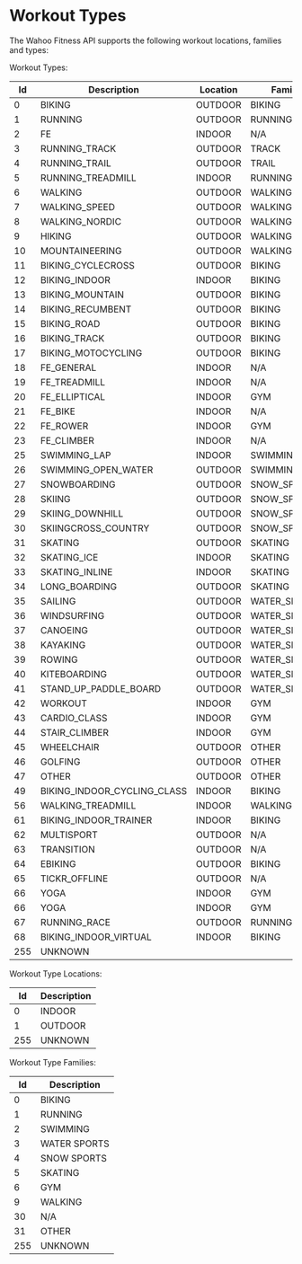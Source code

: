 # Workout Types

The Wahoo Fitness API supports the following workout locations, families and types:

Workout Types:

Id         | Description                  |  Location            |  Family              | 
---------- | ---------------------------- |  ------------------- | -------------------- | 
0	         |	BIKING                      |    OUTDOOR           |  BIKING              | 
1	         |	RUNNING                     |    OUTDOOR           |  RUNNING             | 
2	         |	FE                          |    INDOOR            |  N/A                 | 
3	         |	RUNNING_TRACK               |    OUTDOOR           |  TRACK               | 
4	         |	RUNNING_TRAIL               |    OUTDOOR           |  TRAIL               | 
5	         |	RUNNING_TREADMILL           |    INDOOR            |  RUNNING             | 
6	         |	WALKING                     |    OUTDOOR           |  WALKING             | 
7	         |	WALKING_SPEED               |    OUTDOOR           |  WALKING             | 
8	         |	WALKING_NORDIC              |    OUTDOOR           |  WALKING             | 
9	         |	HIKING                      |    OUTDOOR           |  WALKING             | 
10	       |	MOUNTAINEERING              |    OUTDOOR           |  WALKING             | 
11	       |	BIKING_CYCLECROSS           |    OUTDOOR           |  BIKING              | 
12	       |	BIKING_INDOOR               |    INDOOR            |  BIKING              | 
13	       |	BIKING_MOUNTAIN             |    OUTDOOR           |  BIKING              | 
14	       |	BIKING_RECUMBENT            |    OUTDOOR           |  BIKING              | 
15	       |	BIKING_ROAD                 |    OUTDOOR           |  BIKING              | 
16	       |	BIKING_TRACK                |    OUTDOOR           |  BIKING              | 
17	       |	BIKING_MOTOCYCLING          |    OUTDOOR           |  BIKING              | 
18	       |	FE_GENERAL                  |    INDOOR            |  N/A                 | 
19	       |	FE_TREADMILL                |    INDOOR            |  N/A                 | 
20	       |	FE_ELLIPTICAL               |    INDOOR            |  GYM                 | 
21	       |	FE_BIKE                     |    INDOOR            |  N/A                 | 
22	       |	FE_ROWER                    |    INDOOR            |  GYM                 | 
23	       |	FE_CLIMBER                  |    INDOOR            |  N/A                 | 
25	       |	SWIMMING_LAP                |    INDOOR            |  SWIMMING            | 
26	       |	SWIMMING_OPEN_WATER         |    OUTDOOR           |  SWIMMING            | 
27	       |	SNOWBOARDING                |    OUTDOOR           |  SNOW_SPORT          | 
28	       |	SKIING                      |    OUTDOOR           |  SNOW_SPORT          | 
29	       |	SKIING_DOWNHILL             |    OUTDOOR           |  SNOW_SPORT          | 
30	       |	SKIINGCROSS_COUNTRY         |    OUTDOOR           |  SNOW_SPORT          | 
31	       |	SKATING                     |    OUTDOOR           |  SKATING             | 
32	       |	SKATING_ICE                 |    INDOOR            |  SKATING             | 
33	       |	SKATING_INLINE              |    INDOOR            |  SKATING             | 
34	       |	LONG_BOARDING               |    OUTDOOR           |  SKATING             | 
35	       |	SAILING                     |    OUTDOOR           |  WATER_SPORTS        | 
36	       |	WINDSURFING                 |    OUTDOOR           |  WATER_SPORTS        | 
37	       |	CANOEING                    |    OUTDOOR           |  WATER_SPORTS        | 
38	       |	KAYAKING                    |    OUTDOOR           |  WATER_SPORTS        | 
39	       |	ROWING                      |    OUTDOOR           |  WATER_SPORTS        | 
40	       |	KITEBOARDING                |    OUTDOOR           |  WATER_SPORTS        | 
41	       |	STAND_UP_PADDLE_BOARD       |    OUTDOOR           |  WATER_SPORTS        | 
42	       |	WORKOUT                     |    INDOOR            |  GYM                 | 
43	       |	CARDIO_CLASS                |    INDOOR            |  GYM                 | 
44	       |	STAIR_CLIMBER               |    INDOOR            |  GYM                 | 
45	       |	WHEELCHAIR                  |    OUTDOOR           |  OTHER               | 
46	       |	GOLFING                     |    OUTDOOR           |  OTHER               | 
47	       |	OTHER                       |    OUTDOOR           |  OTHER               | 
49         | 	BIKING_INDOOR_CYCLING_CLASS |    INDOOR            |  BIKING              | 
56         |	WALKING_TREADMILL           |    INDOOR            |  WALKING             | 
61	       | 	BIKING_INDOOR_TRAINER       |    INDOOR            |  BIKING              | 
62 	       |	MULTISPORT                  |    OUTDOOR           |  N/A                 | 
63	       |	TRANSITION                  |    OUTDOOR           |  N/A                 | 
64	       |	EBIKING                     |    OUTDOOR           |  BIKING              | 
65	       |	TICKR_OFFLINE               |    OUTDOOR           |  N/A                 | 
66	       |	YOGA                        |    INDOOR            |  GYM                 |
66	       |	YOGA                        |    INDOOR            |  GYM                 |
67	       |	RUNNING_RACE                |    OUTDOOR           |  RUNNING             | 
68	       |	BIKING_INDOOR_VIRTUAL       |    INDOOR            |  BIKING              | 
255        |  UNKNOWN                     |                      |                      | 


Workout Type Locations:

Id         | Description                  |
---------- | ---------------------------- |
0          |  INDOOR                      |
1          |  OUTDOOR                     |
255        |  UNKNOWN                     |


Workout Type Families:

Id         | Description                  |
---------- | ---------------------------- |
0          |  BIKING                      |
1          |  RUNNING                     |
2          |  SWIMMING                    |
3          |  WATER SPORTS                |
4          |  SNOW SPORTS                 |
5          |  SKATING                     |
6          |  GYM                         |
9          |  WALKING                     |
30         |  N/A                         |
31         |  OTHER                       |
255        |  UNKNOWN                     |
